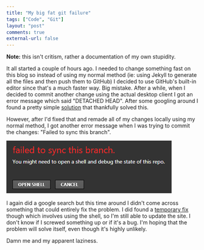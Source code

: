 ```yaml
---
title: "My big fat git failure"
tags: ["Code", "Git"]
layout: "post"
comments: true
external-url: false
---
```


**Note:** this isn't critism, rather a documentation of my own stupidity.

It all started a couple of hours ago. I needed to change something fast on this blog so instead of using my normal method (ie: using Jekyll to generate all the files and then push them to GitHub) I decided to use GitHub's built-in editor since that's a much faster way. Big mistake. After a while, when I decided to commit another change using the actual desktop client I got an error message which said "DETACHED HEAD". After some googling around I found a pretty simple [solution](http://stackoverflow.com/questions/1705731/how-do-i-fix-checking-out-head-in-git, "Stack Overflow - How do I fix checking out HEAD^ in git") that thankfully solved this. 

However, after I'd fixed that and remade all of my changes locally using my normal method, I got another error message when I was trying to commit the changes: "Failed to sync this branch".

![Failed to sync this branch](/images/blog/2012/08/23/failed-to-sync.png)

I again did a google search but this time around I didn't come across something that could entirely fix the problem. I did found a [temporary fix](http://haacked.com/archive/2012/05/21/introducing-github-for-windows.aspx#87327 "git push in the shell") though which involves using the shell, so I'm still able to update the site. I don't know if I screwed something up or if it's a bug. I'm hoping that the problem will solve itself, even though it's highly unlikely.

Damn me and my apparent laziness.
